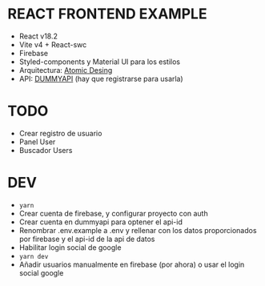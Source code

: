 # REACT FRONTEND EXAMPLE

- React v18.2
- Vite v4 + React-swc
- Firebase
- Styled-components y Material UI para los estilos
- Arquitectura: [Atomic Desing](https://www.uifrommars.com/atomic-design-ventajas/)
- API: [DUMMYAPI](https://dummyapi.io/) (hay que registrarse para usarla)

# TODO
- Crear registro de usuario
- Panel User
- Buscador Users

# DEV

- `yarn`
- Crear cuenta de firebase, y configurar proyecto con auth
- Crear cuenta en dummyapi para optener el api-id
- Renombrar .env.example a .env y rellenar con los datos proporcionados por firebase y el api-id de la api de datos
- Habilitar login social de google
- `yarn dev`
- Añadir usuarios manualmente en firebase (por ahora) o usar el login social google
